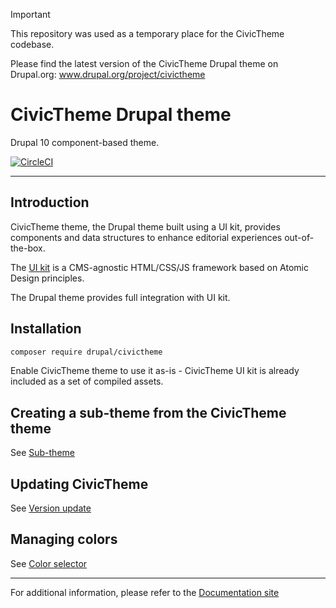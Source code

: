 > [!IMPORTANT]
> This repository was used as a temporary place for the CivicTheme codebase. 
>
> Please find the latest version of the CivicTheme Drupal theme on Drupal.org: www.drupal.org/project/civictheme

# CivicTheme Drupal theme

Drupal 10 component-based theme.

[![CircleCI](https://dl.circleci.com/status-badge/img/gh/salsadigitalauorg/civictheme/tree/main.svg?style=shield)](https://dl.circleci.com/status-badge/redirect/gh/salsadigitalauorg/civictheme/tree/main)

----

## Introduction

CivicTheme theme, the Drupal theme built using a UI kit, provides components
and data structures to enhance editorial experiences out-of-the-box.

The [UI kit](https://github.com/salsadigitalauorg/civictheme_library)
is a CMS-agnostic HTML/CSS/JS framework based on Atomic Design principles.

The Drupal theme provides full integration with UI kit.

## Installation

```bash
composer require drupal/civictheme
```

Enable CivicTheme theme to use it as-is - CivicTheme UI kit is
already included as a set of compiled assets.

## Creating a sub-theme from the CivicTheme theme

See [Sub-theme](https://docs.civictheme.io/development/drupal-theme/sub-theme)

## Updating CivicTheme

See [Version update](https://docs.civictheme.io/development/drupal-theme/version-update)

## Managing colors

See [Color selector](https://docs.civictheme.io/development/drupal-theme/color-selector)

---

For additional information, please refer to the [Documentation site](https://docs.civictheme.io/drupal-theme)
